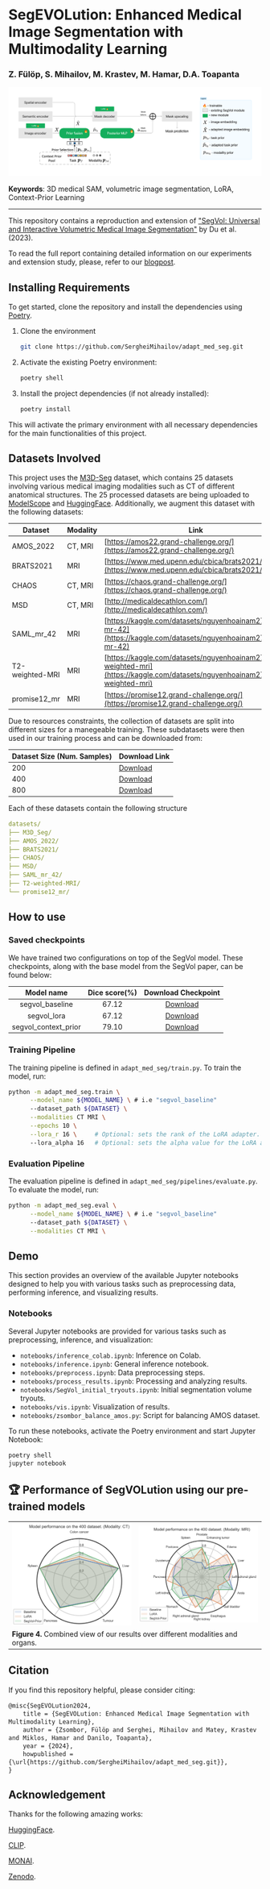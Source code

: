 # SegEVOLution: Enhanced Medical Image Segmentation with Multimodality Learning

### Z. Fülöp, S. Mihailov, M. Krastev, M. Hamar, D.A. Toapanta 

<img src="./assets/adapt_med_seg.png"></td>

**Keywords**: 3D medical SAM, volumetric image segmentation, LoRA, Context-Prior Learning

---

This repository contains a reproduction and extension of ["SegVol: Universal and Interactive Volumetric Medical Image Segmentation"](https://arxiv.org/abs/2311.13385) by Du et al. (2023). 

To read the full report containing detailed information on our  experiments and extension study, please, refer to our [blogpost](blogpost.md).

## Installing Requirements

To get started, clone the repository and install the dependencies using [Poetry](https://python-poetry.org/).

1. Clone the environment 

    ```bash
    git clone https://github.com/SergheiMihailov/adapt_med_seg.git
    ```

2. Activate the existing Poetry environment:

    ```bash
    poetry shell
    ```

3. Install the project dependencies (if not already installed):

    ```bash
    poetry install
    ```

This will activate the primary environment with all necessary dependencies for the main functionalities of this project.

## Datasets Involved 

This project uses the [M3D-Seg](https://arxiv.org/html/2404.00578v1) dataset, which contains 25 datasets involving various medical imaging modalities such as CT of different anatomical structures. The 25 processed datasets are being uploaded to [ModelScope](https://www.modelscope.cn/datasets/GoodBaiBai88/M3D-Seg/summary) and [HuggingFace](https://huggingface.co/datasets/GoodBaiBai88/M3D-Seg).
 Additionally,  we augment this dataset with the following datasets:


| Dataset        | Modality | Link                                                                                     |
|----------------|----------|------------------------------------------------------------------------------------------|
| AMOS_2022      | CT, MRI  | [https://amos22.grand-challenge.org/](https://amos22.grand-challenge.org/)               |
| BRATS2021      | MRI      | [https://www.med.upenn.edu/cbica/brats2021/](https://www.med.upenn.edu/cbica/brats2021/) |
| CHAOS          | CT, MRI  | [https://chaos.grand-challenge.org/](https://chaos.grand-challenge.org/)                 |
| MSD            | CT, MRI  | [http://medicaldecathlon.com/](http://medicaldecathlon.com/)                             |
| SAML_mr_42     | MRI      | [https://kaggle.com/datasets/nguyenhoainam27/saml-mr-42](https://kaggle.com/datasets/nguyenhoainam27/saml-mr-42)         |
| T2-weighted-MRI| MRI      | [https://kaggle.com/datasets/nguyenhoainam27/t2-weighted-mri](https://kaggle.com/datasets/nguyenhoainam27/t2-weighted-mri) |
| promise12_mr   | MRI      | [https://promise12.grand-challenge.org/](https://promise12.grand-challenge.org/)         |

Due to resources constraints, the collection of datasets are split into different sizes for a manegeable training. These subdatasets were then used in our training process and can be downloaded from:

| Dataset Size (Num. Samples) | Download Link                                                                                           |
|-------------------|---------------------------------------------------------------------------------------------------------|
| 200               | [Download](https://drive.google.com/file/d/16-WiqBWDaqDUVR8jXJS0ytWou4pic3ly/view?usp=sharing)           |
| 400               | [Download](https://drive.google.com/file/d/19DPk0ZUpr_7md0qcIFpSOJXWoR889q-2/view?usp=sharing)           |
| 800               | [Download](https://drive.google.com/file/d/1VYGv10CHD8gVZ7gRInjbStDH7fji8vq-/view?usp=sharing)           |

Each of these datasets contain the following structure 


```yaml
datasets/
├── M3D_Seg/
├── AMOS_2022/
├── BRATS2021/
├── CHAOS/
├── MSD/
├── SAML_mr_42/
├── T2-weighted-MRI/
└── promise12_mr/
```

## How to use

### Saved checkpoints

We have trained two configurations on top of the SegVol model. These checkpoints, along with the base model from the SegVol paper, can be found below:

|   Model name  | Dice score(%)       |  Download Checkpoint     |
| :--:     | :--:          |:--:               | 
|   segvol_baseline  | 67.12 |   [Download](https://huggingface.co/BAAI/SegVol/resolve/main/vit_pretrain.ckpt?download=true) | 
|   segvol_lora  | 67.12 |  [Download](https://drive.google.com/file/d/)   | 
|   segvol_context_prior  | 79.10  |  [Download](https://drive.google.com/file/d/) |

### Training Pipeline

The training pipeline is defined in `adapt_med_seg/train.py`. To train the model, run:

```bash
python -m adapt_med_seg.train \
      --model_name ${MODEL_NAME} \ # i.e "segvol_baseline"
      --dataset_path ${DATASET} \
      --modalities CT MRI \
      --epochs 10 \
      --lora_r 16 \     # Optional: sets the rank of the LoRA adapter.
      --lora_alpha 16   # Optional: sets the alpha value for the LoRA adapter.
```

### Evaluation Pipeline

The evaluation pipeline is defined in `adapt_med_seg/pipelines/evaluate.py`. To evaluate the model, run:


```bash
python -m adapt_med_seg.eval \
      --model_name ${MODEL_NAME} \ # i.e "segvol_baseline"
      --dataset_path ${DATASET} \
      --modalities CT MRI \
```

## Demo
This section provides an overview of the available Jupyter notebooks designed to help you with various tasks such as preprocessing data, performing inference, and visualizing results.

### Notebooks

Several Jupyter notebooks are provided for various tasks such as preprocessing, inference, and visualization:

- `notebooks/inference_colab.ipynb`: Inference on Colab.
- `notebooks/inference.ipynb`: General inference notebook.
- `notebooks/preprocess.ipynb`: Data preprocessing steps.
- `notebooks/process_results.ipynb`: Processing and analyzing results.
- `notebooks/SegVol_initial_tryouts.ipynb`: Initial segmentation volume tryouts.
- `notebooks/vis.ipynb`: Visualization of results.
- `notebooks/zsombor_balance_amos.py`: Script for balancing AMOS dataset.

To run these notebooks, activate the Poetry environment and start Jupyter Notebook:

```bash
poetry shell
jupyter notebook
```
## 🏆 Performance of SegVOLution using our pre-trained models

<table align="center">
  <tr align="center">
    <td>
      <img src="./assets/results_400_ct.jpeg" width=400px>
    </td>
    <td>
      <img src="./assets/results_400_mri.jpeg" width=400px>
    </td>
  </tr>
  <tr align="left">
    <td colspan="2"><b>Figure 4.</b> Combined view of our results over different modalities and organs.</td>
  </tr>
</table>


## Citation
If you find this repository helpful, please consider citing:

```
@misc{SegEVOLution2024,
    title = {SegEVOLution: Enhanced Medical Image Segmentation with Multimodality Learning},
    author = {Zsombor, Fülöp and Serghei, Mihailov and Matey, Krastev and Miklos, Hamar and Danilo, Toapanta},
    year = {2024},
    howpublished = {\url{https://github.com/SergheiMihailov/adapt_med_seg.git}},
}
```

## Acknowledgement
Thanks for the following amazing works:

[HuggingFace](https://huggingface.co/).

[CLIP](https://github.com/openai/CLIP).

[MONAI](https://github.com/Project-MONAI/MONAI).

[Zenodo](https://zenodo.org/).




